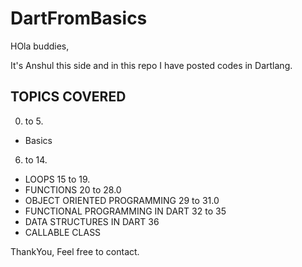 # DartFromBasics

HOla buddies,

It's Anshul this side and in this repo I have posted codes in Dartlang.

## TOPICS COVERED
0. to 5.
  - Basics
6. to 14.
  - LOOPS
15 to 19.
  - FUNCTIONS
20 to 28.0
  - OBJECT ORIENTED PROGRAMMING 
29 to 31.0
  - FUNCTIONAL PROGRAMMING IN DART
32 to 35
  - DATA STRUCTURES IN DART
36
  - CALLABLE CLASS

ThankYou,
Feel free to contact.
